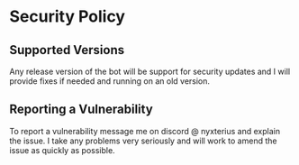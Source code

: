 # Security Policy

## Supported Versions

Any release version of the bot will be support for security updates and I will provide fixes if needed and running on an old version.

## Reporting a Vulnerability

To report a vulnerability message me on discord @ nyxterius and explain the issue. I take any problems very seriously and will work to amend the issue as quickly as possible.
